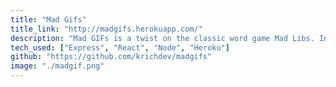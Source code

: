 ```yaml
---
title: "Mad Gifs"
title_link: "http://madgifs.herokuapp.com/"
description: "Mad GIFs is a twist on the classic word game Mad Libs. Instead of interjecting words, the user enters search terms for GIFs and a random GIF is pulled from the Giphy API and inserting them into the story."
tech_used: ["Express", "React", "Node", "Heroku"]
github: "https://github.com/krichdev/madgifs"
image: "./madgif.png"
---
```

